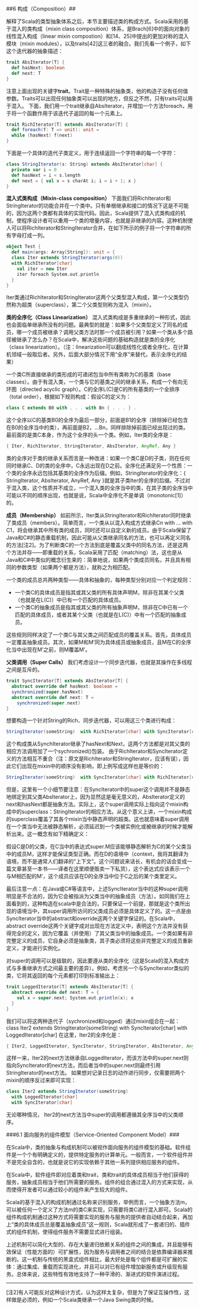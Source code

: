 ##6	构成（Composition）##

解释了Scala的类型抽象体系之后，本节主要描述类的构成方式。Scala采用的基于混入的类构成（mixin class composition）体系，是Brach[6]中的面向对象的线性混入构成（linear mixin compostion）和[14、25]中提出的更加对称的混入模块（mixin modules），以及traits[42]这三者的融合。我们先看一个例子，如下这个迭代器的抽象描述：
```Scala
trait AbsIterator[T] {
  def hasNext: boolean
  def next: T
}
```
注意上面出现的关键字**trait**。Trait是一种特殊的抽象类，他的构造子没有任何值参数。Traits可以出现任何抽象类可以出现的地方，但反之不然，只有traits可以用于混入。
下面，我们用一个trait继承自AbsIterator，并增加一个方法foreach，用于将一个函数作用于该迭代子返回的每一个元素上。
```Scala
trait RichIterator[T] extends AbsIterator[T] {
  def foreach(f: T => unit): unit =
  while (hasNext) f(next)
}
```
下面是一个具体的迭代子类定义，用于连续返回一个字符串的每一个字符：
```Scala
class StringIterator(s: String) extends AbsIterator[char] {
  private var i = 0
  def hasNext = i < s.length
  def next = { val x = s charAt i; i = i + 1; x }
}
```
**混入式类构成（Mixin-class composition）** 下面我们将RichIterator和StringIterator的功能合并在一个类中。只有单根继承和接口的情况下这是不可能的，因为这两个类都有具体的实现代码。因此，Scala提供了混入式类构成的机制，使程序设计者可以重用一个类的增量内容，也就是非继承的内容。这种机制使人可以将RichIterator和StringIterator合并，在如下所示的例子将一个字符串的所有字母打成一列。
```Scala
object Test {
  def main(args: Array[String]): unit = {
  class Iter extends StringIterator(args(0))
  with RichIterator[char]
    val iter = new Iter
    iter foreach System.out.println
  }
}
```
Iter类通过RichIterator和StringIterator这两个父类型混入构成，第一个父类型仍然称为超类（superclass），第二个父类型则称为混入（mixin）。

**类的全序化（Class Linearization）**
混入式类构成是多重继承的一种形式，因此也会面临单继承所没有的问题。最典型的就是：如果多个父类型定义了同名的成员，哪一个成员被继承？调用父类方法时那一个成员被引用？如果一个类从多个路径被继承了怎么办？在Scala中，解决这些问题的基础构造就是类的全序化（class linearization）。（注：linearization可以翻成线性化或者全序化，在计算机领域一般取后者。另外，后面大部分情况下用“全序”来替代，表示全序化的结果）

一个类C所直接继承的类形成的可递闭包当中所有类称为C的基类（base classes）。由于有混入类，一个类与它的基类之间的继承关系，构成一个有向无环图（directed acyclic graph）。C的全序L(C)是C的所有基类的一个全排序（total order），根据如下规则构成：假设C的定义为：
```Scala
class C extends B0 with . . . with Bn { . . . } .
```
这个全序以C的基类B0的全序为最后一部分，前面是B1的全序（排除掉已经包含在B0的全序当中的类），再前面是B2，…Bn，同样排除掉前面已经出现过的类。最前面的是类C本身，作为这个全序的头一个类。例如，Iter类的全序是：
```Scala
{ Iter, RichIterator, StringIterator, AbsIterator, AnyRef, Any }
```
类的全序对于类的继承关系而言是一种改进：如果一个类C是D的子类，则在任何同时继承C、D的类的全序中，C永远出现在D之前。全序化还满足另一个性质：一个类的全序永远包括其基类的全序作为后缀。例如，StringIterator的全序化：{ StringIterator, AbsIterator, AnyRef, Any }就是其子类Iter的全序的后缀。不过对于混入类，这个性质并不成立，一个混入类的全序当中的类，在其子类的全序当中可能以不同的顺序出现，也就是说，Scala中全序化不是单调（monotonic[1]）的。

**成员（Membership）**
如前所示，Iter类从StringIterator和RichIterator同时继承了类成员（members）。简单而言，一个类从以混入构成方式继承Cn with … with C1，将会继承其中所有类的成员，同时还可以自定义新的成员。由于Scala保留了Java和C#的静态重载机制，因此可能从父类继承同名的方法，也可以再定义同名的方法[注2]。为了判断类C的一个方法到底是覆盖父类中的同名方法，还是这两个方法并存——即重载的关系，Scala采用了匹配（matching）法，这也是从Java和C#中类似的概念衍生来的：简单地说，如果两个类成员同名，并且具有相同的参数类型（如果两个都是方法），就称之为相匹配。

一个类的成员总共两种类型——具体和抽象的，每种类型分别对应一个判定规则：

* 一个类C的具体成员是指其或其父类的所有具体声明M，除非在其某个父类（也就是在L(C)）中已有一个匹配的具体成员。
* 一个类C的抽象成员是指其或其父类的所有抽象声明M，除非在C中已有一个匹配的具体成员，或者其某个父类（也就是在L(C)）中有一个匹配的抽象成员。

这些规则同样决定了一个类C与其父类之间匹配成员的覆盖关系。首先，具体成员一定覆盖抽象成员。其次，如果M和M’同为具体成员或抽象成员，且M在C的全序化当中出现在M’之前，则M覆盖M’。

**父类调用（Super Calls）**
我们考虑设计一个同步迭代器，也就是其操作在多线程之间是互斥的。
```Scala
trait SyncIterator[T] extends AbsIterator[T] {
  abstract override def hasNext: boolean =
  synchronized(super.hasNext)
  abstract override def next: T =
    synchronized(super.next)
}
```
想要构造一个针对String的Rich、同步迭代器，可以用这三个类进行构成：
```Scala
StringIterator(someString) 	with RichIterator[char] with SyncIterator[char]
```
这个构成类从SynchIterator继承了hasNext和Next，这两个方法都是对其父类的相应方法调用加了一个sychronized()包装。
由于RichIterator和SyncIterator定义的方法相互不重合（注：原文是RichIterator和StringIterator，应该有误），因此它们出现在mixin中的顺序没有影响，即上例写成这样也是等价的：
```Scala
StringIterator(someString) 	with SyncIterator[char] with RichIterator[char]
```
但是，这里有一个小细节要注意：在SyncIterator中的super这个调用并不是静态地绑定到其父类AbsIterator上，因为显然这是毫无意义的，AbsIterator定义的next和hasNext都是抽象方法。实际上，这个super调用实际上指向这个mixin构成中的superclass：StringIterator的相应方法。从这个意义上讲，一个mixin构成的superclass覆盖了其各个mixin当中静态声明的超类。这也就意味着super调用在一个类当中无法被静态解析，必须延迟到一个类被实例化或被继承的时候才能解析出来。这一概念有如下精确定义：

假设C是D的父类，在C当中的表达式super.M应该能够静态解析为C的某个父类当中的成员M，这样才能保证类型正确。而在D的语境中（context，我将其翻译为语境，而不是通常人们翻译的“上下文”。这个问题说来话长，有机会的话会变成一篇文章甚至一本书——译者在这里顺便贩卖一下私货），这个表达式应该表示一个与M相匹配的M’，这个成员应该在D的全序当中位于C之后的某个类里定义。

最后注意一点：在Java或C#等语言中，上述SyncIterator当中的这种super调用明显是不合法的，因为它会被指派为父类当中的抽象成员（方法）。如同我们在上面看到的，这种构造在scala中是合法的，只要保证一个前提，那就是这个类所出现的语境当中，其super调用所访问的父类成员必须是具体定义了的。这一点是由SyncIterator当中的abstract和override这两个关键字保证的。在Scala中，abstract override这两个关键字成对出现在方法定义中，表明这个方法并没有获得完全的定义，因为它覆盖（并使用）了其父类当中的抽象成员。一个类如果有非完整定义的成员，它自身必须是抽象类，其子类必须将这些非完整定义的成员重新定义，才能进行实例化。

对super的调用可以是级联的，因此要遵从类的全序化（这是Scala的混入构成方式与多重继承方式之间最主要的差异）。例如，考虑另一个与SyncIterator类似的类，它将其返回的每个元素都打印到标准输出上：
```Scala
trait LoggedIterator[T] extends AbsIterator[T] {
  abstract override def next: T = {
    val x = super.next; System.out.println(x); x
  }
}
```
我们可以将这两种迭代子（sychronized和logged）通过mixin组合在一起：
class Iter2 extends StringIterator(someString)
with SyncIterator[char]
with LoggedIterator[char]
在这里，Iter2的全序化是：
```Scala
{ Iter2, LoggedIterator, SyncIterator, StringIterator, AbsIterator, AnyRef, Any }
```
这样一来，Iter2的next方法继承自LoggedIterator，而该方法中的super.next则指向SyncIterator的next方法，而后者当中的super.next则最终引用StringIterator的next方法。
如果想对记录日志的动作进行同步，仅需要把两个mixin的顺序反过来即可实现：
```Scala
class Iter2 extends StringIterator(someString)
  with LoggedIterator[char]
  with SyncIterator[char]
```
无论哪种情况， Iter2的next方法当中super的调用都遵循其全序当中的父类顺序。

###6.1	面向服务的组件模型（Service-Oriented Component Model）###

在Scala中，类的抽象与构成机制可以被视作面向服务的组件模型的基础。软件组件是一个个有明确定义的，提供特定服务的计算单元。一般而言，一个软件组件并不是完全自含的，也就是说它的实现依赖于其他一系列提供相应服务的组件。

在Scala中，软件组件即对应着类和trait，类和trait的具体成员相当于他们获得的服务，抽象成员相当于他们所需要的服务。组件的组合通过混入的方式来实现，从而使得开发者可以通过较小的组件来产生较大的组件。

Scala的基于混入的构成机制通过名称来识别服务，举例而言，一个抽象方法m，可以被任何一个定义了方法m的类C来实现，只需要将类C进行混入即可。Scala的组件构成机制通过这种方式将需要实现的服务与服务的提供者自动结合起来，再加上“类的具体成员总是覆盖抽象成员”这一规则，Scala就形成了一套递归的、插件式的组件机制，使得组件服务不需要显式进行组装。

上述机制可以简化大型的、存在大量递归依赖关系的组件之间的集成，并且能够有效保证（性能方面的）可扩展性，因为服务与调用者之间的结合是依靠编译器来推断的。这一机制与传统的黑盒式组件相比，最大好处是每个组件都是可扩展的实体：通过集成、重载而实现进化，并且可以对已有组件增加新服务或升级现有服务。总体来说，这些特性有效地支持了一种平滑的、渐进式的软件演进过程。

-----------------------------------------------------------------------------------------
[注2]有人可能反对这种设计方式，认为这样太复杂，但是为了保证互操作性，这样做是必须的，例如一个Scala类继承一个Java Swing类的时候。
